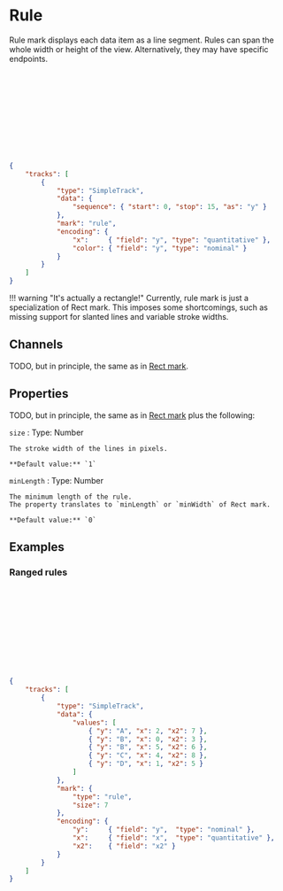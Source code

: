 # Rule

Rule mark displays each data item as a line segment. Rules can span the whole
width or height of the view. Alternatively, they may have specific endpoints.

<div class="embed-example">
<div class="embed-container" style="height: 150px"></div>
<div class="embed-spec">

```json
{
    "tracks": [
        {
            "type": "SimpleTrack",
            "data": {
                "sequence": { "start": 0, "stop": 15, "as": "y" }
            },
            "mark": "rule",
            "encoding": {
                "x":     { "field": "y", "type": "quantitative" },
                "color": { "field": "y", "type": "nominal" }
            }
        }
    ]
}
```

</div>
</div>

!!! warning "It's actually a rectangle!"
    Currently, rule mark is just a specialization of Rect mark. This imposes
    some shortcomings, such as missing support for slanted lines and variable
    stroke widths.

## Channels

TODO, but in principle, the same as in [Rect mark](./rect.md).

## Properties

TODO, but in principle, the same as in [Rect mark](./rect.md) plus the following:

`size`
:   Type: Number

    The stroke width of the lines in pixels.

    **Default value:** `1`

`minLength`
:   Type: Number

    The minimum length of the rule. 
    The property translates to `minLength` or `minWidth` of Rect mark.

    **Default value:** `0`

## Examples

### Ranged rules

<div class="embed-example">
<div class="embed-container" style="height: 150px"></div>
<div class="embed-spec">

```json
{
    "tracks": [
        {
            "type": "SimpleTrack",
            "data": {
                "values": [
                    { "y": "A", "x": 2, "x2": 7 },
                    { "y": "B", "x": 0, "x2": 3 },
                    { "y": "B", "x": 5, "x2": 6 },
                    { "y": "C", "x": 4, "x2": 8 },
                    { "y": "D", "x": 1, "x2": 5 }
                ]
            },
            "mark": {
                "type": "rule",
                "size": 7
            },
            "encoding": {
                "y":     { "field": "y",  "type": "nominal" },
                "x":     { "field": "x",  "type": "quantitative" },
                "x2":    { "field": "x2" }
            }
        }
    ]
}
```

</div>
</div>